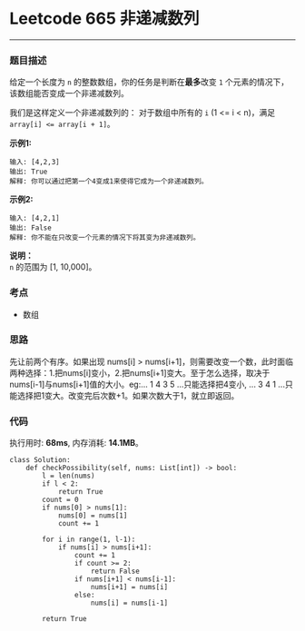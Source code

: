 # Leetcode 665 非递减数列
***
### 题目描述
给定一个长度为 `n` 的整数数组，你的任务是判断在**最多**改变 `1` 个元素的情况下，该数组能否变成一个非递减数列。

我们是这样定义一个非递减数列的： 对于数组中所有的 `i` (1 <= i < n)，满足 `array[i] <= array[i + 1]`。

**示例1:**

	输入: [4,2,3]
	输出: True
	解释: 你可以通过把第一个4变成1来使得它成为一个非递减数列。

**示例2:**

	输入: [4,2,1]
	输出: False
	解释: 你不能在只改变一个元素的情况下将其变为非递减数列。
	
**说明：**  
`n` 的范围为 [1, 10,000]。

### 考点

* 数组

### 思路   
先让前两个有序。如果出现 nums[i] > nums[i+1]，则需要改变一个数，此时面临两种选择：1.把nums[i]变小，2.把nums[i+1]变大。至于怎么选择，取决于nums[i-1]与nums[i+1]值的大小。eg:... 1 4 3 5 ...只能选择把4变小, ... 3 4 1 ...只能选择把1变大。改变完后次数+1。如果次数大于1，就立即返回。


### 代码
执行用时: **68ms**, 内存消耗: **14.1MB**。


```
class Solution:
    def checkPossibility(self, nums: List[int]) -> bool:
        l = len(nums)
        if l < 2:
            return True
        count = 0
        if nums[0] > nums[1]:
            nums[0] = nums[1]
            count += 1
        
        for i in range(1, l-1):
            if nums[i] > nums[i+1]:
                count += 1
                if count >= 2:
                    return False
                if nums[i+1] < nums[i-1]:
                    nums[i+1] = nums[i]
                else:
                    nums[i] = nums[i-1]
                           
        return True           
```

